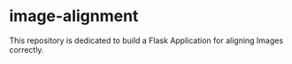 # image-alignment
This repository is dedicated to build a Flask Application for aligning Images correctly.
